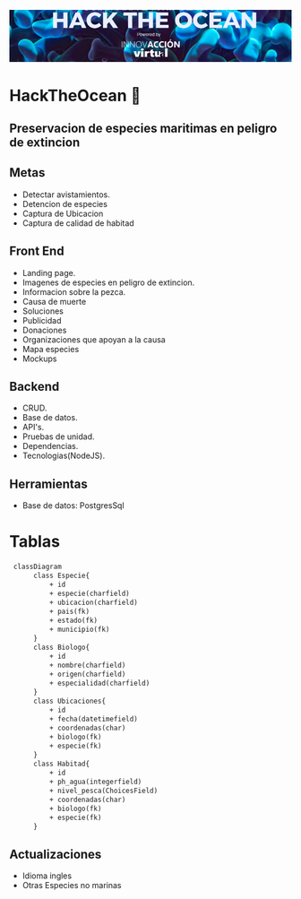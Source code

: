 ![](./assets/header.png)

# HackTheOcean :turtle:

## Preservacion de especies maritimas en peligro de extincion

## Metas

- Detectar avistamientos.
- Detencion de especies
- Captura de Ubicacion
- Captura de calidad de habitad

## Front End

- Landing page.
- Imagenes de especies en peligro de extincion.
- Informacion sobre la pezca.
- Causa de muerte
- Soluciones
- Publicidad
- Donaciones
- Organizaciones que apoyan a la causa
- Mapa especies
- Mockups

## Backend

- CRUD.
- Base de datos.
- API's.
- Pruebas de unidad.
- Dependencias.
- Tecnologias(NodeJS).

## Herramientas

- Base de datos: PostgresSql

# Tablas

```mermaid
 classDiagram
      class Especie{
          + id
          + especie(charfield)
          + ubicacion(charfield)
          + pais(fk)
          + estado(fk)
          + municipio(fk)
      }
      class Biologo{
          + id
          + nombre(charfield)
          + origen(charfield)
          + especialidad(charfield)
      }
      class Ubicaciones{
          + id
          + fecha(datetimefield)
          + coordenadas(char)
          + biologo(fk)
          + especie(fk)
      }
      class Habitad{
          + id
          + ph_agua(integerfield)
          + nivel_pesca(ChoicesField)
          + coordenadas(char)
          + biologo(fk)
          + especie(fk)
      }
```

## Actualizaciones

- Idioma ingles
- Otras Especies no marinas
